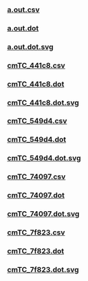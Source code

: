 ### [a.out.csv](a.out.csv)
### [a.out.dot](a.out.dot)
### [a.out.dot.svg](a.out.dot.svg)
### [cmTC_441c8.csv](cmTC_441c8.csv)
### [cmTC_441c8.dot](cmTC_441c8.dot)
### [cmTC_441c8.dot.svg](cmTC_441c8.dot.svg)
### [cmTC_549d4.csv](cmTC_549d4.csv)
### [cmTC_549d4.dot](cmTC_549d4.dot)
### [cmTC_549d4.dot.svg](cmTC_549d4.dot.svg)
### [cmTC_74097.csv](cmTC_74097.csv)
### [cmTC_74097.dot](cmTC_74097.dot)
### [cmTC_74097.dot.svg](cmTC_74097.dot.svg)
### [cmTC_7f823.csv](cmTC_7f823.csv)
### [cmTC_7f823.dot](cmTC_7f823.dot)
### [cmTC_7f823.dot.svg](cmTC_7f823.dot.svg)

